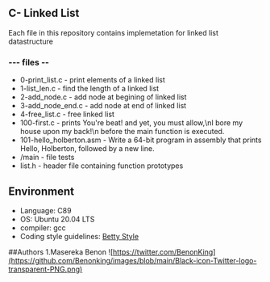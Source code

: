 ## C- Linked List
Each file in this repository contains implemetation for linked list datastructure 
### --- files -- 
- 0-print_list.c - print elements of a linked list
- 1-list_len.c - find the length of a linked list
- 2-add_node.c - add node at begining of linked list
- 3-add_node_end.c - add node at end of linked list
- 4-free_list.c - free linked list
- 100-first.c - prints You're beat! and yet, you must allow,\nI bore my house upon my back!\n before the main function is executed.
- 101-hello_holberton.asm - Write a 64-bit program in assembly that prints Hello, Holberton, followed by a new line.
- /main - file tests
- list.h - header file containing function prototypes

## Environment
- Language: C89
- OS: Ubuntu 20.04 LTS
- compiler: gcc
- Coding style guidelines: [Betty Style](https://github.com/holbertonschool/Betty/wiki)

##Authors
1.Masereka Benon ![https://twitter.com/BenonKing](https://github.com/Benonking/images/blob/main/Black-icon-Twitter-logo-transparent-PNG.png)
